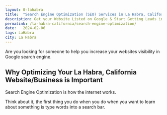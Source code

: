 ```yaml
---
layout: 0-lahabra
title:  "Search Engine Optimization (SEO) Services in La Habra, California"
description: Get your Website Listed on Google & Start Getting Leads in La Habra, California & The Surrounding Area - Talk To An Expert SEO that will Rank Your Site on the First Page
permalink: /la-habra-california/search-engine-optimization/
date:   2024-02-06
tags: LaHabra
city: La Habra
---
```

Are you looking for someone to help you increase your websites visibility in Google search engine.

## Why Optimizing Your La Habra, California Website/Business is Important
Search Engine Optimization is how the internet works. 

Think about it, the first thing you do when you do when you want to learn about something is type words into a search bar.

